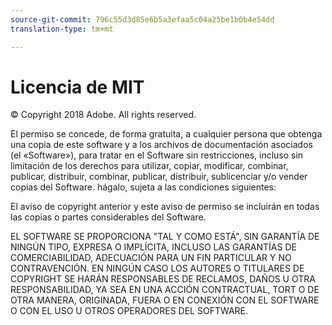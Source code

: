 ```yaml
---
source-git-commit: 796c55d3d85e6b5a3efaa5c04a25be1b0b4e54dd
translation-type: tm+mt

---
```

# Licencia de MIT

© Copyright 2018 Adobe. All rights reserved.

El permiso se concede, de forma gratuita, a cualquier persona que obtenga una copia
de este software y a los archivos de documentación asociados (el «Software»),
para tratar
en el Software sin restricciones, incluso sin limitación de los derechos
para utilizar, copiar, modificar, combinar, publicar, distribuir, combinar, publicar, distribuir, sublicenciar y/o vender
copias del Software. hágalo, sujeta a las condiciones siguientes:

El aviso de copyright anterior y este aviso de permiso se incluirán en todas
las copias o partes considerables del Software.

EL SOFTWARE SE PROPORCIONA "TAL Y COMO ESTÁ", SIN GARANTÍA DE NINGÚN TIPO, EXPRESA O
IMPLÍCITA, INCLUSO LAS GARANTÍAS DE COMERCIABILIDAD,
ADECUACIÓN PARA UN FIN PARTICULAR Y NO CONTRAVENCIÓN. EN NINGÚN CASO LOS AUTORES O TITULARES DE COPYRIGHT SE HARÁN RESPONSABLES DE RECLAMOS, DAÑOS U OTRA
RESPONSABILIDAD, YA SEA EN UNA ACCIÓN CONTRACTUAL, TORT O DE OTRA MANERA, ORIGINADA, FUERA O EN CONEXIÓN CON EL SOFTWARE O CON EL USO U OTROS OPERADORES DEL SOFTWARE.
